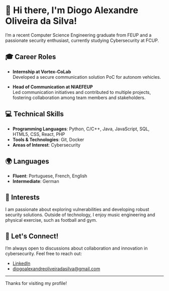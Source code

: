# 👋 Hi there, I'm Diogo Alexandre Oliveira da Silva!

I’m a recent Computer Science Engineering graduate from FEUP and a passionate security enthusiast, currently studying Cybersecurity at FCUP.

## 🎓 Career Roles

- **Internship at Vortex-CoLab**  
  Developed a secure communication solution PoC for autonom vehicles.

- **Head of Communication at NIAEFEUP**  
  Led communication initiatives and contributed to multiple projects, fostering collaboration among team members and stakeholders.

## 💻 Technical Skills

- **Programming Languages**: Python, C/C++, Java, JavaScript, SQL, HTML5, CSS, React, PHP
- **Tools & Technologies**: Git, Docker
- **Areas of Interest**: Cybersecurity

## 🌍 Languages

- **Fluent**: Portuguese, French, English
- **Intermediate**: German

## 🎯 Interests

I am passionate about exploring vulnerabilities and developing robust security solutions. Outside of technology, I enjoy music engineering and physical exercise, such as football and gym.

## 🤝 Let's Connect!

I’m always open to discussions about collaboration and innovation in cybersecurity. Feel free to reach out:

- [LinkedIn](https://www.linkedin.com/in/diogoalexandreoliveiradasilva/)
- diogoalexandreoliveiradasilva@gmail.com

---

Thanks for visiting my profile!
